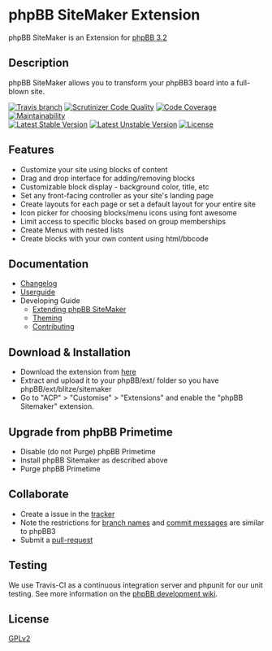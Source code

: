 # phpBB SiteMaker Extension

phpBB SiteMaker is an Extension for [phpBB 3.2](https://www.phpbb.com/)

## Description

phpBB SiteMaker allows you to transform your phpBB3 board into a full-blown site.

[![Travis branch](https://img.shields.io/travis/blitze/phpBB-ext-sitemaker/develop.svg?style=flat)](https://travis-ci.org/blitze/phpBB-ext-sitemaker)
[![Scrutinizer Code Quality](https://img.shields.io/scrutinizer/g/blitze/phpBB-ext-sitemaker/develop.svg?style=flat)](https://scrutinizer-ci.com/g/blitze/phpBB-ext-sitemaker/?branch=develop)
[![Code Coverage](https://img.shields.io/scrutinizer/coverage/g/blitze/phpBB-ext-sitemaker/develop.svg?style=flat)](https://scrutinizer-ci.com/g/blitze/phpBB-ext-sitemaker/?branch=develop)
[![Maintainability](https://api.codeclimate.com/v1/badges/a9a8d4b2441ad10c9aad/maintainability)](https://codeclimate.com/github/blitze/phpBB-ext-sitemaker_content/maintainability)  
[![Latest Stable Version](https://poser.pugx.org/blitze/sitemaker/v/stable?format=flat)](https://www.phpbb.com/customise/db/extension/phpbb_sitemaker_2/)
[![Latest Unstable Version](https://poser.pugx.org/blitze/sitemaker/v/unstable?format=flat)](https://packagist.org/packages/blitze/sitemaker)
[![License](https://poser.pugx.org/blitze/sitemaker/license?format=flat)](https://packagist.org/packages/blitze/sitemaker)

## Features

* Customize your site using blocks of content
* Drag and drop interface for adding/removing blocks
* Customizable block display - background color, title, etc
* Set any front-facing controller as your site's landing page
* Create layouts for each page or set a default layout for your entire site
* Icon picker for choosing blocks/menu icons using font awesome
* Limit access to specific blocks based on group memberships
* Create Menus with nested lists
* Create blocks with your own content using html/bbcode

## Documentation

* [Changelog](docs/CHANGELOG.md)
* [Userguide](docs/en/userguide.md)
* Developing Guide
    * [Extending phpBB SiteMaker](docs/en/extending.md)
    * [Theming](docs/en/theming.md)
    * [Contributing](docs/en/contributing.md)

## Download & Installation

* Download the extension from [here](https://www.phpbb.com/customise/db/extension/phpbb_sitemaker_2/)
* Extract and upload it to your phpBB/ext/ folder so you have phpBB/ext/blitze/sitemaker
* Go to "ACP" > "Customise" > "Extensions" and enable the "phpBB Sitemaker" extension.

## Upgrade from phpBB Primetime

* Disable (do not Purge) phpBB Primetime
* Install phpBB Sitemaker as described above
* Purge phpBB Primetime

## Collaborate

* Create a issue in the [tracker](https://github.com/blitze/phpBB-ext-sitemaker/issues)
* Note the restrictions for [branch names](https://wiki.phpbb.com/Git#Branch_Names) and [commit messages](https://wiki.phpbb.com/Git#Commit_Messages) are similar to phpBB3
* Submit a [pull-request](https://github.com/blitze/phpBB-ext-sitemaker/pulls)

## Testing

We use Travis-CI as a continuous integration server and phpunit for our unit testing. See more information on the [phpBB development wiki](https://wiki.phpbb.com/Unit_Tests).

## License

[GPLv2](license.txt)
